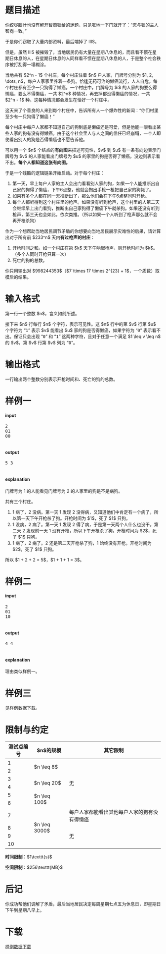 # 题目描述

<p>你绞尽脑汁也没有解开智商锁给的迷题，只见哐地一下门就开了：“您与锁的主人智商一致。”</p>
<p>于是你们窃取了大量内部资料，最后端掉了 IIIS。</p>
<p>但是，虽然 IIIS 被摧毁了，当地居民仍有大量在星期八休息的，而且看不惯在星期日休息的人，在星期日休息的人同样看不惯在星期八休息的人，于是整个社会秩序被打乱得一塌糊涂。</p>
<p>当地共有 $2^n - 1$ 个村庄，每个村庄住着 $n$ 户人家，门牌号分别为 $1, 2, \dots, n$，每户人家家里养着一条狗。恰逢无药可治的懒癌流行，人人自危。每个村庄都有至少一只狗得了懒癌。一个村庄中，门牌号为 $i$ 的人家的狗要么得懒癌，要么不得懒癌，一共 $2^n$ 种情况，再去掉都没得懒癌的情况，一共 $2^n - 1$ 种。这每种情况都会发生在恰好一个村庄中。</p>
<p>这天来了个善良的人来到每个村庄中，告诉所有人一个爆炸性的新闻：“你们村里至少有一只狗得了懒癌！”</p>
<p>每个村庄中每户人家都不知道自己的狗到底是懒癌还是可爱，但是他能一眼看出某些人家的狗有没有得懒癌。由于这个社会里人与人之间的信任已经崩塌，一个人即使看出别人的狗是否得懒癌也不愿告诉他。</p>
<p>可以用一个 $n$ 个结点的<strong>有向图</strong>来描述可见性，$v$ 到 $u$ 有一条有向边表示门牌号为 $v$ 的人家能看出门牌号为 $u$ 的家里的狗是否得了懒癌，没边则表示看不出。<strong>每个人都知道这张有向图。</strong></p>
<p>于是一个残酷的逻辑链条开始启动。对于每个村庄：</p>
<ol><li>第一天，早上每户人家的主人会出门看看别人家的狗，如果一个人能推断出自己家的狗得了懒癌，下午6点整，他就会掏出手枪一枪把自己家的狗毙了。</li>
<li>如果有多个人都在同一天推断出了，那么他们会在下午6点整同时开枪。</li>
<li>每个人都听得到这个村庄里的枪声。如果没有听到枪声，这个村里的人第二天会继续早上出门看狗，推断出自己家狗得了懒癌下午就杀狗。如果还没有听到枪声，第三天也会如此，依次类推。（所以如果一个人听到了枪声那么就不会再开枪杀狗）</li>
</ol><p>作为一个想帮助当地居民调节矛盾的你想要向当地居民展示灾难性的后果，请计算出对于所有前 $233^n$ 天内<strong>有过枪声的村庄</strong>：</p>
<ol><li>开枪时间之和。如一个村庄在第 $k$ 天下午响起枪声，则开枪时间为 $k$。（多个人同时开枪只算一次）</li>
<li>死亡的狗的总数。</li>
</ol><p>你只用输出对 $998244353$（$7 \times 17 \times 2^{23} + 1$，一个质数）取模后的结果。</p>

# 输入格式


<p>第一行一个整数 $n$，含义如前所述。</p>
<p>接下来 $n$ 行每行 $n$ 个字符，表示可见性。这 $n$ 行中的第 $v$ 行第 $u$ 个字符为 “<samp>1</samp>” 表示 $v$ 能看出 $u$ 家的狗是否得懒癌，如果字符为 “<samp>0</samp>” 表示看不出。保证只会出现 “<samp>0</samp>” 和 “<samp>1</samp>” 这两种字符，且对于任意一个满足 $1 \leq v \leq n$ 的 $v$，第 $v$ 行第 $v$ 列为 “<samp>0</samp>”。</p>

# 输出格式


<p>一行输出两个整数分别表示开枪时间和、死亡的狗的总数。</p>

# 样例一


<h4>input</h4>
<pre>2
01
00

</pre>

<h4>output</h4>
<pre>5 3

</pre>

<h4>explanation</h4>
<p>门牌号为 1 的人能看见门牌号为 2 的人家里的狗是不是病狗。</p>
<p>共有三个村庄。</p>
<ol><li>1 病了，2 没病。第一天 1 发现 2 没得病，又知道他们中肯定有一个病了，所以第一天下午开枪杀了狗。开枪时间为 $1$，死了 $1$ 只狗。</li>
<li>1 没病，2 病了。第一天 1 发现 2 得了病，于是第一天两个人什么也没干。第二天 2 发现前一天 1 没有开枪，所以下午开枪杀了狗。开枪时间为 $2$，死了 $1$ 只狗。</li>
<li>1 病了，2 病了。2 还是第二天开枪杀了狗，1 始终没有开枪。开枪时间为 $2$，死了 $1$ 只狗。</li>
</ol><p>所以 $1 + 2 + 2 = 5$，$1 + 1 + 1 = 3$。</p>

# 样例二


<h4>input</h4>
<pre>2
01
10

</pre>

<h4>output</h4>
<pre>4 4

</pre>

<h4>explanation</h4>
<p>理由类似样例一。</p>

# 样例三


<p>见样例数据下载。</p>

# 限制与约定


<div class="table-responsive">
<table class="table table-bordered table-text-center table-vertical-middle"><thead><tr><th>测试点编号</th>
<th>$n$的规模</th>
<th>其它限制</th>
</tr></thead><tbody><tr><td>1</td><td rowspan="2">$n \leq 8$</td><td rowspan="6">无</td></tr><tr><td>2</td></tr><tr><td>3</td><td rowspan="2">$n \leq 20$</td></tr><tr><td>4</td></tr><tr><td>5</td><td rowspan="2">$n \leq 100$</td></tr><tr><td>6</td></tr><tr><td>7</td><td rowspan="4">$n \leq 3000$</td><td>每户人家都能看出其他每户人家的狗有没有得懒癌</td></tr><tr><td>8</td><td rowspan="3">无</td></tr><tr><td>9</td></tr><tr><td>10</td></tr></tbody></table></div>

<p><strong>时间限制：</strong>$1\texttt{s}$</p>
<p><strong>空间限制：</strong>$256\texttt{MB}$</p>

# 后记


<p>你成功帮他们调解了矛盾，最后当地居民决定每周星期七点五为休息日，即星期日下午到星期八早上。</p>

# 下载


<p><a href="/download.php?type=problem&amp;id=76">样例数据下载</a></p>
